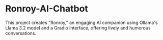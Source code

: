# Ronroy-AI-Chatbot
This project creates "Ronroy," an engaging AI companion using Ollama's Llama 3.2 model and a Gradio interface, offering lively and humorous conversations.
